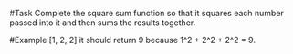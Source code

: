 
#Task
Complete the square sum function so that it squares each number passed into it and then sums the results together.

#Example
[1, 2, 2] it should return 9 because 1^2 + 2^2 + 2^2 = 9.
